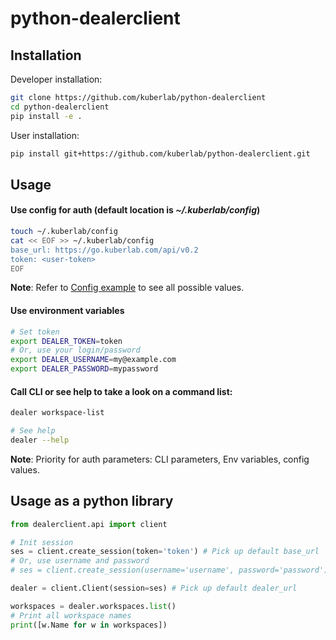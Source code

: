 # python-dealerclient

## Installation

Developer installation:

```bash
git clone https://github.com/kuberlab/python-dealerclient
cd python-dealerclient
pip install -e .
```
    
User installation:

```bash
pip install git+https://github.com/kuberlab/python-dealerclient.git
```

## Usage

#### Use config for auth (default location is *~/.kuberlab/config*)

```bash
touch ~/.kuberlab/config
cat << EOF >> ~/.kuberlab/config
base_url: https://go.kuberlab.com/api/v0.2
token: <user-token>
EOF
```

**Note**: Refer to [Config example](config.yaml.example) to see all possible values.

#### Use environment variables

```bash
# Set token
export DEALER_TOKEN=token
# Or, use your login/password
export DEALER_USERNAME=my@example.com
export DEALER_PASSWORD=mypassword
```

#### Call CLI or see help to take a look on a command list:

```bash
dealer workspace-list

# See help
dealer --help
```

**Note**: Priority for auth parameters: CLI parameters, Env variables, config values.

## Usage as a python library

```python
from dealerclient.api import client

# Init session
ses = client.create_session(token='token') # Pick up default base_url
# Or, use username and password
# ses = client.create_session(username='username', password='password') # Pick up default base_url

dealer = client.Client(session=ses) # Pick up default dealer_url

workspaces = dealer.workspaces.list()
# Print all workspace names
print([w.Name for w in workspaces])
```
